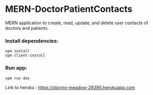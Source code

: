 # MERN-DoctorPatientContacts

MERN application to create, read, update, and delete user contacts of doctors  and patients.


### Install dependencies:
```
npm install 
npm client-install
```


### Run app:
```
npm run dev
```
Link to heroku : https://stormy-meadow-29390.herokuapp.com
